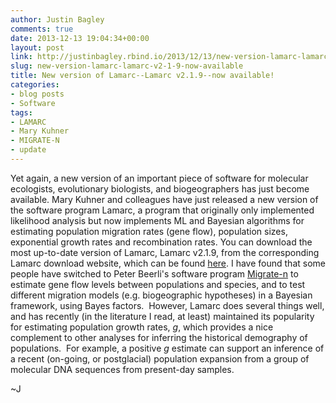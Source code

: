 ```yaml
---
author: Justin Bagley
comments: true
date: 2013-12-13 19:04:34+00:00
layout: post
link: http://justinbagley.rbind.io/2013/12/13/new-version-lamarc-lamarc-v2-1-9-now-available/
slug: new-version-lamarc-lamarc-v2-1-9-now-available
title: New version of Lamarc--Lamarc v2.1.9--now available!
categories:
- blog posts
- Software
tags:
- LAMARC
- Mary Kuhner
- MIGRATE-N
- update
---
```


Yet again, a new version of an important piece of software for molecular ecologists, evolutionary biologists, and biogeographers has just become available. Mary Kuhner and colleagues have just released a new version of the software program Lamarc, a program that originally only implemented likelihood analysis but now implements ML and Bayesian algorithms for estimating population migration rates (gene flow), population sizes, exponential growth rates and recombination rates. You can download the most up-to-date version of Lamarc, Lamarc v2.1.9, from the corresponding Lamarc download website, which can be found [here](http://evolution.gs.washington.edu/lamarc/lamarc_download.html). I have found that some people have switched to Peter Beerli's software program [Migrate-n](http://popgen.sc.fsu.edu/Migrate/Migrate-n.html) to estimate gene flow levels between populations and species, and to test different migration models (e.g. biogeographic hypotheses) in a Bayesian framework, using Bayes factors.  However, Lamarc does several things well, and has recently (in the literature I read, at least) maintained its popularity for estimating population growth rates, _g_, which provides a nice complement to other analyses for inferring the historical demography of populations.  For example, a positive _g_ estimate can support an inference of a recent (on-going, or postglacial) population expansion from a group of molecular DNA sequences from present-day samples.

~J
